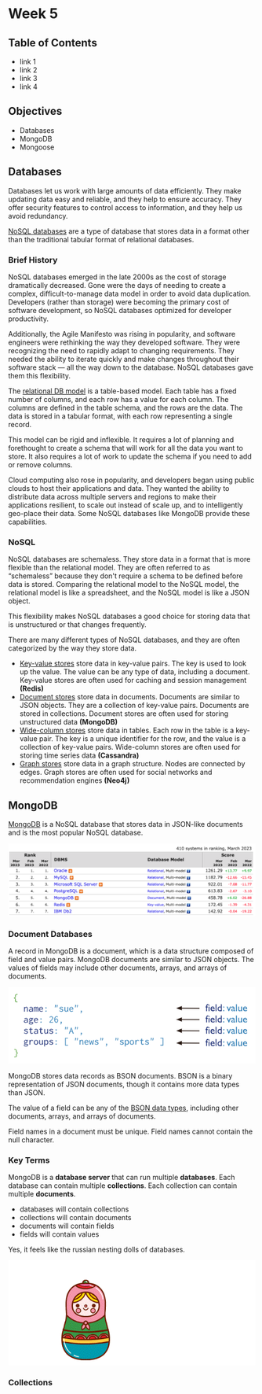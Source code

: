 # Week 5

## Table of Contents
  - link 1
  - link 2
  - link 3
  - link 4

## Objectives
- Databases
- MongoDB
- Mongoose


## Databases

Databases let us work with large amounts of data efficiently. They make updating data easy and reliable, and they help to ensure accuracy. 
They offer security features to control access to information, and they help us avoid redundancy.

[NoSQL databases](https://www.mongodb.com/nosql-explained) are a type of database that stores data in a format other than the traditional tabular format of relational databases.

### Brief History

NoSQL databases emerged in the late 2000s as the cost of storage dramatically decreased. Gone were the days of needing to create a complex, difficult-to-manage data model in order to avoid data duplication. Developers (rather than storage) were becoming the primary cost of software development, so NoSQL databases optimized for developer productivity.

Additionally, the Agile Manifesto was rising in popularity, and software engineers were rethinking the way they developed software. They were recognizing the need to rapidly adapt to changing requirements. They needed the ability to iterate quickly and make changes throughout their software stack — all the way down to the database. NoSQL databases gave them this flexibility.

The [relational DB model](https://www.ibm.com/topics/relational-databases) is a table-based model. Each table has a fixed number of columns, and each row has a value for each column. The columns are defined in the table schema, and the rows are the data. The data is stored in a tabular format, with each row representing a single record. 

This model can be rigid and inflexible. It requires a lot of planning and forethought to create a schema that will work for all the data you want to store. It also requires a lot of work to update the schema if you need to add or remove columns.

Cloud computing also rose in popularity, and developers began using public clouds to host their applications and data. They wanted the ability to distribute data across multiple servers and regions to make their applications resilient, to scale out instead of scale up, and to intelligently geo-place their data. Some NoSQL databases like MongoDB provide these capabilities.

### NoSQL

NoSQL databases are schemaless. They store data in a format that is more flexible than the relational model. They are often referred to as “schemaless” because they don't require a schema to be defined before data is stored.
Comparing the relational model to the NoSQL model, the relational model is like a spreadsheet, and the NoSQL model is like a JSON object.

This flexibility makes NoSQL databases a good choice for storing data that is unstructured or that changes frequently.

There are many different types of NoSQL databases, and they are often categorized by the way they store data.

  - [Key-value stores](https://redis.com/nosql/key-value-databases/) store data in key-value pairs. The key is used to look up the value. The value can be any type of data, including a document. Key-value stores are often used for caching and session management **(Redis)**
  - [Document stores](https://www.mongodb.com/document-databases) store data in documents. Documents are similar to JSON objects. They are a collection of key-value pairs. Documents are stored in collections. Document stores are often used for storing unstructured data **(MongoDB)**
  - [Wide-column stores](https://bi-insider.com/posts/apache-cassandra-nosql-database/) store data in tables. Each row in the table is a key-value pair. The key is a unique identifier for the row, and the value is a collection of key-value pairs. Wide-column stores are often used for storing time series data **(Cassandra)**
  - [Graph stores](https://neo4j.com/docs/getting-started/current/get-started-with-neo4j/graph-database/) store data in a graph structure. Nodes are connected by edges. Graph stores are often used for social networks and recommendation engines **(Neo4j)**


## MongoDB

[MongoDB](https://www.mongodb.com/) is a NoSQL database that stores data in JSON-like documents and is the most popular NoSQL database. 

![mongo ranking](images/ranking.png)

### Document Databases

A record in MongoDB is a document, which is a data structure composed of field and value pairs. MongoDB documents are similar to JSON objects. The values of fields may include other documents, arrays, and arrays of documents.

![document](images/document.png)

MongoDB stores data records as BSON documents. BSON is a binary representation of JSON documents, though it contains more data types than JSON.

The value of a field can be any of the [BSON data types](https://www.mongodb.com/docs/manual/reference/bson-types/), including other documents, arrays, and arrays of documents.

Field names in a document must be unique. Field names cannot contain the null character.

### Key Terms

MongoDB is a **database server**  that can run multiple **databases**. Each database can contain multiple **collections**. Each collection can contain multiple **documents**.

  - databases will contain collections
  - collections will contain documents
  - documents will contain fields
  - fields will contain values 

Yes, it feels like the russian nesting dolls of databases. 

![nesting dolls](images/dolls.gif)


### Collections